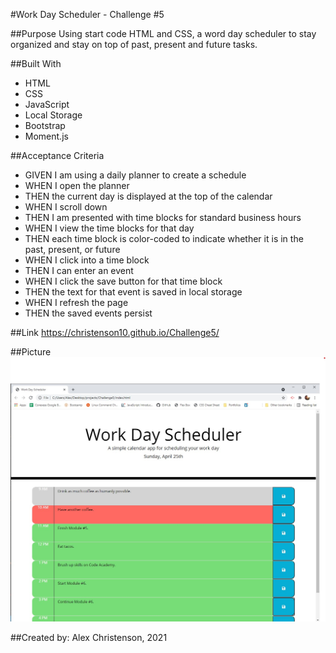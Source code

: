 #Work Day Scheduler - Challenge #5

##Purpose
Using start code HTML and CSS, a word day scheduler to stay organized and stay on top of past, present and future tasks.

##Built With
* HTML
* CSS
* JavaScript
* Local Storage
* Bootstrap
* Moment.js

##Acceptance Criteria
* GIVEN I am using a daily planner to create a schedule
* WHEN I open the planner
* THEN the current day is displayed at the top of the calendar
* WHEN I scroll down
* THEN I am presented with time blocks for standard business hours
* WHEN I view the time blocks for that day
* THEN each time block is color-coded to indicate whether it is in the past, present, or future
* WHEN I click into a time block
* THEN I can enter an event
* WHEN I click the save button for that time block
* THEN the text for that event is saved in local storage
* WHEN I refresh the page
* THEN the saved events persist

##Link
https://christenson10.github.io/Challenge5/

##Picture
![Screenshot1](Challenge5Screenshot.jpg)

##Created by:
Alex Christenson, 2021